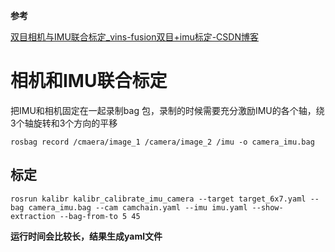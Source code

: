 **参考**

[双目相机与IMU联合标定_vins-fusion双目+imu标定-CSDN博客](https://blog.csdn.net/qq_34935373/article/details/122563824#t2)



# 相机和IMU联合标定
把IMU和相机固定在一起录制bag 包，录制的时候需要充分激励IMU的各个轴，绕3个轴旋转和3个方向的平移

```
rosbag record /cmaera/image_1 /camera/image_2 /imu -o camera_imu.bag
```



## 标定
```
rosrun kalibr kalibr_calibrate_imu_camera --target target_6x7.yaml --bag camera_imu.bag --cam camchain.yaml --imu imu.yaml --show-extraction --bag-from-to 5 45
```

**运行时间会比较长，结果生成yaml文件**



